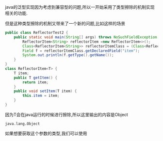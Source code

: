 java的泛型实现因为考虑到兼容型的问题,所以一开始采用了类型擦除的机制实现相关的功能.

但是这种类型擦除的机制又带来了一个新的问题,比如这样的场景

```java
public class ReflectorTest2 {
    public static void main(String[] args) throws NoSuchFieldException {
        ReflectorItem<String> reflectorItem =new ReflectorItem<>();
        Class<ReflectorItem<String>> reflectorItemClass = (Class<ReflectorItem<String>>) reflectorItem.getClass();
        Field f = reflectorItemClass.getDeclaredField("item");
        System.out.println(f.getType().getName());
    }
}
class ReflectorItem<T> {
    T item;
    public T getItem() {
        return item;
    }
    public void setItem(T item) {
        this.item = item;
    }
}
```

因为T会在java运行的时候进行擦除,所以这里输出的内容是Object

```shell
java.lang.Object
```

如果想要获取这个参数的类型,我们可以使用